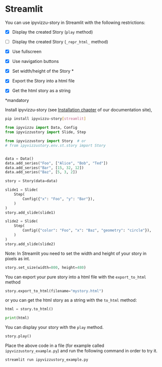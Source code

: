 # Streamlit

You can use ipyvizzu-story in Streamlit with the following restrictions:

- [x] Display the created Story (`play` method)
- [ ] Display the created Story (`_repr_html_` method)
- [x] Use fullscreen
- [x] Use navigation buttons

- [x] Set width/height of the Story *

- [x] Export the Story into a html file
- [x] Get the html story as a string

*mandatory

Install ipyvizzu-story (see [Installation chapter](../installation.md) of our documentation site),

```sh
pip install ipyvizzu-story[streamlit]
```

```python
from ipyvizzu import Data, Config
from ipyvizzustory import Slide, Step

from ipyvizzustory import Story  # or
# from ipyvizzustory.env.st.story import Story


data = Data()
data.add_series("Foo", ["Alice", "Bob", "Ted"])
data.add_series("Bar", [15, 32, 12])
data.add_series("Baz", [5, 3, 2])

story = Story(data=data)

slide1 = Slide(
    Step(
        Config({"x": "Foo", "y": "Bar"}),
    )
)
story.add_slide(slide1)

slide2 = Slide(
    Step(
        Config({"color": "Foo", "x": "Baz", "geometry": "circle"}),
    )
)
story.add_slide(slide2)
```

Note: In Streamlit you need to set the width and height of your story in pixels as int.

```python
story.set_size(width=800, height=480)
```

You can export your pure story into a html file with the `export_to_html` method

```python
story.export_to_html(filename="mystory.html")
```

or you can get the html story as a string with the `to_html` method:

```python
html = story.to_html()

print(html)
```

You can display your story with the `play` method.

```python
story.play()
```

Place the above code in a file (for example called `ipyvizzustory_example.py`)
and run the following command in order to try it.

```sh
streamlit run ipyvizzustory_example.py
```
